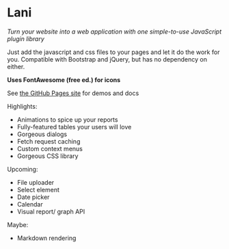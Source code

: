 # Lani
*Turn your website into a web application with one*
*simple-to-use JavaScript plugin library*

Just add the javascript and css files to your pages
and let it do the work for you. Compatible with
Bootstrap and jQuery, but has no dependency on either.

**Uses FontAwesome (free ed.) for icons**

See [the GitHub Pages site](https://lani.algorythm-dylan.github.io/) for demos and docs

Highlights:
- Animations to spice up your reports
- Fully-featured tables your users will love
- Gorgeous dialogs
- Fetch request caching
- Custom context menus
- Gorgeous CSS library

Upcoming:
- File uploader
- Select element
- Date picker
- Calendar
- Visual report/ graph API

Maybe:
- Markdown rendering